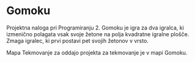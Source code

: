 # Gomoku
Projektna naloga pri Programiranju 2. Gomoku je igra za dva igralca, ki izmenično polagata vsak svoje žetone na polja kvadratne igralne plošče. Zmaga igralec, ki prvi postavi pet svojih žetonov v vrsto.

Mapa Tekmovanje za oddajo projekta za tekmovanje je v mapi Gomoku.
